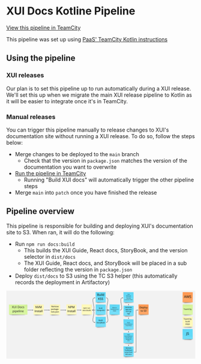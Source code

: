 # XUI Docs Kotline Pipeline

[View this pipeline in TeamCity](https://teamcity1.inside.xero-support.com/project/Xui_XuiDocs?mode=builds)

This pipeline was set up using [PaaS' TeamCity Kotlin instructions](https://paas.xero.dev/docs/teamcity/kotlin/kotlin-build-from-scratch)

## Using the pipeline

### XUI releases

Our plan is to set this pipeline up to run automatically during a XUI release. We'll set this up when we migrate the main XUI release pipeline to Kotlin as it will be easier to integrate once it's in TeamCity.

### Manual releases

You can trigger this pipeline manually to release changes to XUI's documentation site without running a XUI release. To do so, follow the steps below:

- Merge changes to be deployed to the `main` branch
  - Check that the version in `package.json` matches the version of the documentation you want to overwrite
- [Run the pipeline in TeamCity](https://teamcity1.inside.xero-support.com/project/Xui_XuiDocs?mode=builds)
  - Running "Build XUI docs" will automatically trigger the other pipeline steps
- Merge `main` into `patch` once you have finished the release

## Pipeline overview

This pipeline is responsible for building and deploying XUI's documentation site to S3. When ran, it will do the following:

- Run `npm run docs:build`
  - This builds the XUI Guide, React docs, StoryBook, and the version selector in `dist/docs`
  - The XUI Guide, React docs, and StoryBook will be placed in a sub folder reflecting the version in `package.json`
- Deploy `dist/docs` to S3 using the TC S3 helper (this automatically records the deployment in Artifactory)

<img src="pipeline.png">
